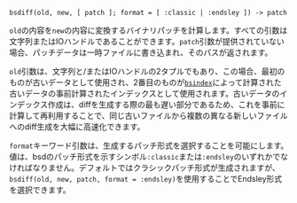 ```
bsdiff(old, new, [ patch ]; format = [ :classic | :endsley ]) -> patch
```

`old`の内容を`new`の内容に変換するバイナリパッチを計算します。すべての引数は文字列またはIOハンドルであることができます。`patch`引数が提供されていない場合、パッチデータは一時ファイルに書き込まれ、そのパスが返されます。

`old`引数は、文字列と/またはIOハンドルの2タプルでもあり、この場合、最初のものが古いデータとして使用され、2番目のものが[`bsindex`](@ref)によって計算された古いデータの事前計算されたインデックスとして使用されます。古いデータのインデックス作成は、diffを生成する際の最も遅い部分であるため、これを事前に計算して再利用することで、同じ古いファイルから複数の異なる新しいファイルへのdiff生成を大幅に高速化できます。

`format`キーワード引数は、生成するパッチ形式を選択することを可能にします。値は、bsdのパッチ形式を示すシンボル`:classic`または`:endsley`のいずれかでなければなりません。デフォルトではクラシックパッチ形式が生成されますが、`bsdiff(old, new, patch, format = :endsley)`を使用することでEndsley形式を選択できます。
